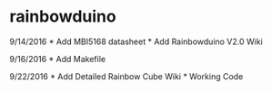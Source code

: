 # rainbowduino

9/14/2016
	* Add MBI5168 datasheet
	* Add Rainbowduino V2.0 Wiki

9/16/2016
	* Add Makefile


9/22/2016
	* Add Detailed Rainbow Cube Wiki
	* Working Code
